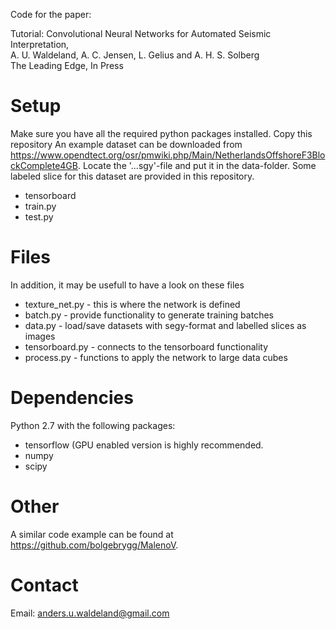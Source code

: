Code for the paper:

Tutorial: Convolutional Neural Networks for Automated Seismic Interpretation,<br />
A. U. Waldeland, A. C. Jensen, L. Gelius and A. H. S. Solberg <br />
The Leading Edge, In Press

# Setup
Make sure you have all the required python packages installed. Copy this repository An example dataset can be downloaded from https://www.opendtect.org/osr/pmwiki.php/Main/NetherlandsOffshoreF3BlockComplete4GB. Locate the '...sgy'-file and put it in the data-folder. Some labeled slice for this dataset are provided in this repository. <br/>
- tensorboard<br/>
- train.py<br/>
- test.py

# Files
In addition, it may be usefull to have a look on these files<br/>
- texture_net.py - this is where the network is defined <br/>
- batch.py - provide functionality to generate training batches <br/>
- data.py - load/save datasets with segy-format and labelled slices as images <br/>
- tensorboard.py - connects to the tensorboard functionality <br/>
- process.py - functions to apply the network to large data cubes

# Dependencies
Python 2.7 with the following packages:<br />
- tensorflow (GPU enabled version is highly recommended. <br />
- numpy<br />
- scipy<br />
    
# Other
A similar code example can be found at https://github.com/bolgebrygg/MalenoV.

# Contact
Email: anders.u.waldeland@gmail.com
